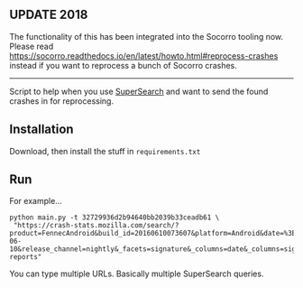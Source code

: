 UPDATE 2018
-----------

The functionality of this has been integrated into the Socorro tooling now. 
Please read https://socorro.readthedocs.io/en/latest/howto.html#reprocess-crashes instead if you want to reprocess a bunch of Socorro crashes.

---

Script to help when you use [SuperSearch](https://crash-stats.mozilla.com/search/?product=Firefox&_dont_run=1)
and want to send the found crashes in for reprocessing.


Installation
------------

Download, then install the stuff in `requirements.txt`

Run
---

For example...

```
python main.py -t 32729936d2b94640bb2039b33ceadb61 \
 "https://crash-stats.mozilla.com/search/?product=FennecAndroid&build_id=20160610073607&platform=Android&date=%3E%3D2016-06-10&release_channel=nightly&_facets=signature&_columns=date&_columns=signature&_columns=product&_columns=version&_columns=build_id&_columns=platform#crash-reports"
```

You can type multiple URLs. Basically multiple SuperSearch queries.
